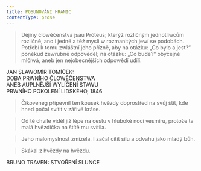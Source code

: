 ```yaml
---
title: POSUNOVÁNÍ HRANIC
contentType: prose
---
```


> Dějiny člowěčenstva jsau Próteus; kterýž rozličným jednotliwcům rozličně, ano i jedné a též mysli w rozmanitých jewí se podobách. Potřebí k tomu zwláštní jeho přízně, aby na otázku: „Co bylo a jest?“ poněkud zewrubně odpověděl; na otázku: „Co bude?“ obyčejně mlčíwá, aneb jen nejobecnějších odpowědí udílí.

JAN SLAWOMÍR TOMÍČEK:  
DOBA PRWNÍHO ČLOWĚČENSTWA  
ANEB AUPLNĚJŠÍ WYLÍČENÍ STAWU  
PRWNÍHO POKOLENÍ LIDSKÉHO, 1846

> Číkoveneg připevnil ten kousek hvězdy doprostřed na svůj štít, kde hned počal svítit v zářivé kráse.

> Od té chvíle viděl již lépe na cestu v hluboké noci vesmíru, protože ta malá hvězdička na štítě mu svítila.

> Jeho malomyslnost zmizela. I začal cítit sílu a odvahu jako mladý bůh.

> Skákal z hvězdy na hvězdu.

BRUNO TRAVEN: STVOŘENÍ SLUNCE
